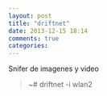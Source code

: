 ```yaml
---
layout: post
title: "driftnet"
date: 2013-12-15 18:14
comments: true
categories: 
---
```

Snifer de imagenes y video

>~# driftnet -i wlan2

